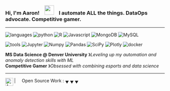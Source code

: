 ### Hi, I'm Aaron! &nbsp;&nbsp; <img src="https://media.giphy.com/media/hvRJCLFzcasrR4ia7z/giphy.gif" width="30px"> &nbsp;&nbsp; I automate ALL the things. DataOps advocate. Competitive gamer.</sup>

----

![languages](https://img.shields.io/static/v1?label=&message=languages:&color=555&style=flat-square)
![python](https://img.shields.io/static/v1?logo=python&label=&message=python&color=111&logoColor=AAA&style=flat-square&link=)
![R](https://img.shields.io/static/v1?logo=R&label=&message=R&color=111&logoColor=AAA&style=flat-square&link=)
![Javascript](https://img.shields.io/static/v1?logo=Javascript&label=&message=Javascript&color=111&logoColor=AAA&style=flat-square&link=)
![MongoDB](https://img.shields.io/static/v1?logo=MongoDB&label=&message=MongoDB&color=111&logoColor=AAA&style=flat-square&link=)
![MySQL](https://img.shields.io/static/v1?logo=MySQL&label=&message=MySQL&color=111&logoColor=AAA&style=flat-square&link=)

![tools](https://img.shields.io/static/v1?label=&message=tools:&color=555&style=flat-square)
![Jupyter](https://img.shields.io/static/v1?logo=Jupyter&label=&message=Jupyter&color=111&logoColor=AAA&style=flat-square)
![Numpy](https://img.shields.io/static/v1?logo=Numpy&label=&message=Numpy&color=111&logoColor=AAA&style=flat-square&link=)
![Pandas](https://img.shields.io/static/v1?logo=Pandas&label=&message=Pandas&color=111&logoColor=AAA&style=flat-square&link=)
![SciPy](https://img.shields.io/static/v1?logo=SciPy&label=&message=SciPy&color=111&logoColor=AAA&style=flat-square&link=)
![Plotly](https://img.shields.io/static/v1?logo=Plotly&label=&message=Plotly&color=111&logoColor=AAA&style=flat-square&link=)
![docker](https://img.shields.io/static/v1?logo=docker&label=&message=docker&color=111&logoColor=AAA&style=flat-square)

**MS Data Science @ Denver University** &#12299;_Leveling up my automation and anomaly detection skills with ML_
<br/>
**Competitive Gamer** &#12299;_Obsessed with combining esports and data science_

----
<a href="https://linkedin.com/in/aaron-stopher">
  <img align="left" alt="Aaron's LinkedIn" width="25px" src="https://www.svgrepo.com/show/37273/linkedin.svg"/>
</a>

| &nbsp;&nbsp;&nbsp; Open Source Work : <sub>&#9660; &#9660; &#9660;</sub>
